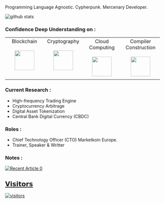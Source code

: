 Programming Language Agnostic. Cypherpunk. Mercenary Developer.

![github stats](https://github-readme-stats.vercel.app/api?username=gungunfebrianza&show_icons=true)

### Confidence Deep Understanding on :  
<table>
  <tbody>
    <tr valign="top">
      <td width="25%" align="center" style="padding-bottom: 30px">
        <span>Blockchain</span><br><br> 
        <img height="64px" src="https://github.com/gungunfebrianza/gungunfebrianza/blob/master/assets/blockchain.svg">
      </td>
      <td width="25%" align="center">
        <span>Cryptography</span><br><br> 
        <img height="64px" src="https://github.com/gungunfebrianza/gungunfebrianza/blob/master/assets/cryptography.svg">
      </td>
      <td width="25%" align="center">
        <span>Cloud Computing</span><br><br> 
        <img height="64px" src="https://github.com/gungunfebrianza/gungunfebrianza/blob/master/assets/cloud_computing.svg">
      </td>
      <td width="25%" align="center">
        <span>Compiler Construction</span><br><br> 
        <img height="64px" src="https://github.com/gungunfebrianza/gungunfebrianza/blob/master/assets/compiler.svg">
      </td>
    </tr>
  </tbody>
</table>


### Current Research :   
- High-frequency Trading Engine  
- Cryptocurrency Arbitrage  
- Digital Asset Tokenization  
- Central Bank Digital Currency (CBDC)  

### Roles :
- Chief Technology Officer (CTO) Marketkoin Europe.
- Trainer, Speaker & Writter 


### Notes :
 <a target="_blank" href="https://github-readme-medium-recent-article.vercel.app/medium/@hazekaizer/2"><img src="https://github-readme-medium-recent-article.vercel.app/medium/@hazekaizer/2" alt="Recent Article 0"> 


## 𝗩𝗶𝘀𝗶𝘁𝗼𝗿𝘀

![visitors](https://visitor-badge.glitch.me/badge?page_id=gungunfebrianza)
